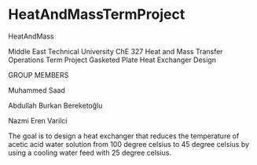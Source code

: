 # HeatAndMassTermProject
HeatAndMass

Middle East Technical University ChE 327 Heat and Mass Transfer Operations Term Project
Gasketed Plate Heat Exchanger Design 

GROUP MEMBERS

Muhammed Saad

Abdullah Burkan Bereketoğlu

Nazmi Eren Varilci


The goal is to design a heat exchanger that reduces the temperature of 
acetic acid water solution from 100 degree celsius to 45 degree celsius
by using a cooling water feed with 25 degree celsius. 

